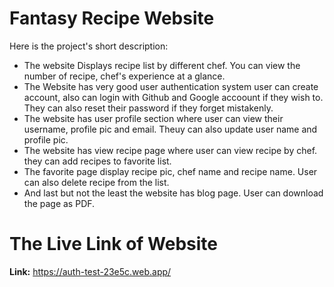<h1>Fantasy Recipe Website</h1>

<p>Here is the project's short description:</p>

<ul>
<li>The website Displays recipe list by different chef. You can view the number of recipe, chef's experience at a glance.</li>
<li>The Website has very good user authentication system user can create account,
also can login with Github and Google accoount if they wish to. They can also reset their password if they forget mistakenly.
 </li>

 <li>
 The website has user profile section where user can view their username, profile pic and email. Theuy can also update user name and profile pic.
 </li>

  <li>
The website has view recipe page where user can view recipe by chef. they can add recipes to favorite list.
 </li>

   <li>
The favorite page display recipe pic, chef name and recipe name. User can also delete recipe from the list.
 </li>
    <li>
And last but not the least the website has blog page. User can download the page as PDF.
 </li>

</ul>

<h1>The Live Link of Website</h1>

<strong>Link:</strong> <a>https://auth-test-23e5c.web.app/</a>